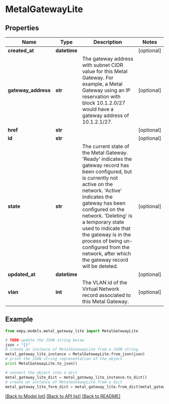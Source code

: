 # MetalGatewayLite


## Properties
Name | Type | Description | Notes
------------ | ------------- | ------------- | -------------
**created_at** | **datetime** |  | [optional] 
**gateway_address** | **str** | The gateway address with subnet CIDR value for this Metal Gateway. For example, a Metal Gateway using an IP reservation with block 10.1.2.0/27 would have a gateway address of 10.1.2.1/27. | [optional] 
**href** | **str** |  | [optional] 
**id** | **str** |  | [optional] 
**state** | **str** | The current state of the Metal Gateway. &#39;Ready&#39; indicates the gateway record has been configured, but is currently not active on the network. &#39;Active&#39; indicates the gateway has been configured on the network. &#39;Deleting&#39; is a temporary state used to indicate that the gateway is in the process of being un-configured from the network, after which the gateway record will be deleted. | [optional] 
**updated_at** | **datetime** |  | [optional] 
**vlan** | **int** | The VLAN id of the Virtual Network record associated to this Metal Gateway. | [optional] 

## Example

```python
from empy.models.metal_gateway_lite import MetalGatewayLite

# TODO update the JSON string below
json = "{}"
# create an instance of MetalGatewayLite from a JSON string
metal_gateway_lite_instance = MetalGatewayLite.from_json(json)
# print the JSON string representation of the object
print MetalGatewayLite.to_json()

# convert the object into a dict
metal_gateway_lite_dict = metal_gateway_lite_instance.to_dict()
# create an instance of MetalGatewayLite from a dict
metal_gateway_lite_form_dict = metal_gateway_lite.from_dict(metal_gateway_lite_dict)
```
[[Back to Model list]](../README.md#documentation-for-models) [[Back to API list]](../README.md#documentation-for-api-endpoints) [[Back to README]](../README.md)


